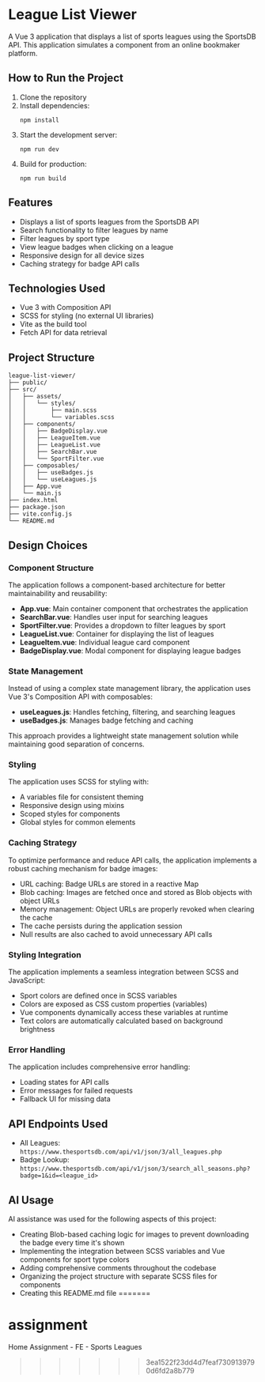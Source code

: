 # League List Viewer

A Vue 3 application that displays a list of sports leagues using the SportsDB API. This application simulates a component from an online bookmaker platform.

## How to Run the Project

1. Clone the repository
2. Install dependencies:
   ```
   npm install
   ```
3. Start the development server:
   ```
   npm run dev
   ```
4. Build for production:
   ```
   npm run build
   ```

## Features

- Displays a list of sports leagues from the SportsDB API
- Search functionality to filter leagues by name
- Filter leagues by sport type
- View league badges when clicking on a league
- Responsive design for all device sizes
- Caching strategy for badge API calls

## Technologies Used

- Vue 3 with Composition API
- SCSS for styling (no external UI libraries)
- Vite as the build tool
- Fetch API for data retrieval

## Project Structure

```
league-list-viewer/
├── public/
├── src/
│   ├── assets/
│   │   └── styles/
│   │       ├── main.scss
│   │       └── variables.scss
│   ├── components/
│   │   ├── BadgeDisplay.vue
│   │   ├── LeagueItem.vue
│   │   ├── LeagueList.vue
│   │   ├── SearchBar.vue
│   │   └── SportFilter.vue
│   ├── composables/
│   │   ├── useBadges.js
│   │   └── useLeagues.js
│   ├── App.vue
│   └── main.js
├── index.html
├── package.json
├── vite.config.js
└── README.md
```

## Design Choices

### Component Structure

The application follows a component-based architecture for better maintainability and reusability:

- **App.vue**: Main container component that orchestrates the application
- **SearchBar.vue**: Handles user input for searching leagues
- **SportFilter.vue**: Provides a dropdown to filter leagues by sport
- **LeagueList.vue**: Container for displaying the list of leagues
- **LeagueItem.vue**: Individual league card component
- **BadgeDisplay.vue**: Modal component for displaying league badges

### State Management

Instead of using a complex state management library, the application uses Vue 3's Composition API with composables:

- **useLeagues.js**: Handles fetching, filtering, and searching leagues
- **useBadges.js**: Manages badge fetching and caching

This approach provides a lightweight state management solution while maintaining good separation of concerns.

### Styling

The application uses SCSS for styling with:

- A variables file for consistent theming
- Responsive design using mixins
- Scoped styles for components
- Global styles for common elements

### Caching Strategy

To optimize performance and reduce API calls, the application implements a robust caching mechanism for badge images:

- URL caching: Badge URLs are stored in a reactive Map
- Blob caching: Images are fetched once and stored as Blob objects with object URLs
- Memory management: Object URLs are properly revoked when clearing the cache
- The cache persists during the application session
- Null results are also cached to avoid unnecessary API calls

### Styling Integration

The application implements a seamless integration between SCSS and JavaScript:

- Sport colors are defined once in SCSS variables
- Colors are exposed as CSS custom properties (variables)
- Vue components dynamically access these variables at runtime
- Text colors are automatically calculated based on background brightness

### Error Handling

The application includes comprehensive error handling:

- Loading states for API calls
- Error messages for failed requests
- Fallback UI for missing data

## API Endpoints Used

- All Leagues: `https://www.thesportsdb.com/api/v1/json/3/all_leagues.php`
- Badge Lookup: `https://www.thesportsdb.com/api/v1/json/3/search_all_seasons.php?badge=1&id=<league_id>`

## AI Usage

AI assistance was used for the following aspects of this project:

- Creating Blob-based caching logic for images to prevent downloading the badge every time it's shown
- Implementing the integration between SCSS variables and Vue components for sport type colors
- Adding comprehensive comments throughout the codebase
- Organizing the project structure with separate SCSS files for components
- Creating this README.md file
=======
# assignment
Home Assignment - FE - Sports Leagues
>>>>>>> 3ea1522f23dd4d7feaf7309139790d6fd2a8b779
